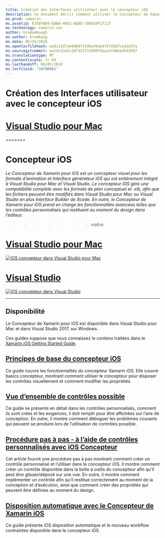 ```yaml
---
title: Création des Interfaces utilisateur avec le concepteur iOS
description: Ce document décrit comment utiliser le Concepteur de Xamarin pour iOS pour générer des plans conceptuels et les fichiers .xib même interface utilisateur d’une application. Elle est liée à des documents qui décrivent la disponibilité de l’outil, ses fonctionnalités de base, les contrôles possible et fournissent des procédures pas à pas de son utilisation.
ms.prod: xamarin
ms.assetid: E35EFB69-EBBA-40E3-ADBE-CB8016F17127
ms.technology: xamarin-ios
author: bradumbaugh
ms.author: brumbaug
ms.date: 05/31/2018
ms.openlocfilehash: eadc2147a44d6077436e394a4757d367ce42e5fa
ms.sourcegitcommit: ea1dc12a3c2d7322f234997daacbfdb6ad542507
ms.translationtype: MT
ms.contentlocale: fr-FR
ms.lasthandoff: 06/05/2018
ms.locfileid: "34790001"
---
```

# <a name="building-user-interfaces-with-the-ios-designer"></a>Création des Interfaces utilisateur avec le concepteur iOS

# <a name="visual-studio-for-mactabvsmac"></a>[Visual Studio pour Mac](#tab/vsmac)

=======
# <a name="ios-designer"></a>Concepteur iOS

_Le Concepteur de Xamarin pour iOS est un concepteur visuel pour les formats d’animation et Interface générateur iOS qui est entièrement intégré à Visual Studio pour Mac et Visual Studio. Le concepteur iOS gère une compatibilité complète avec les formats de plan conceptuel et .xib, afin que les fichiers peuvent être modifiés dans Visual Studio pour Mac ou Visual Studio en plus Interface Builder de Xcode. En outre, le Concepteur de Xamarin pour iOS prend en charge les fonctionnalités avancées telles que les contrôles personnalisés qui restituent au moment du design dans l’éditeur._
>>>>>>> maître

# <a name="visual-studio-for-mactabmacos"></a>[Visual Studio pour Mac](#tab/macos)

[![iOS concepteur dans Visual Studio pour Mac](images/designer-vsmac-sml.png "le concepteur iOS")](images/designer-vsmac.png#lightbox)

# <a name="visual-studiotabwindows"></a>[Visual Studio](#tab/windows)

[![iOS concepteur dans Visual Studio](images/designer-vs.png "le concepteur iOS")](images/designer-vs.png#lightbox)

-----

## <a name="availability"></a>Disponibilité

Le Concepteur de Xamarin pour iOS est disponible dans Visual Studio pour Mac et dans Visual Studio 2017, sur Windows.

Ces guides suppose que vous connaissez le contenu traitées dans le [Xamarin.iOS Getting Started Guide](~/ios/get-started/index.md).

## <a name="ios-designer-basicsintroductionmd"></a>[Principes de base du concepteur iOS](introduction.md)

Ce guide couvre les fonctionnalités du concepteur Xamarin iOS. Elle couvre basics concepteur, montrant comment utiliser le concepteur pour disposer les contrôles visuellement et comment modifier les propriétés.

## <a name="designable-controls-overviewios-designable-controls-overviewmd"></a>[Vue d’ensemble de contrôles possible](ios-designable-controls-overview.md)

Ce guide se présente en détail dans les contrôles personnalisés, comment ils sont créés et les exigences, il doit remplir pour être affichées sur l’aire de conception. En outre, il montre comment déboguer les problèmes courants qui peuvent se produire lors de l’utilisation de contrôles possible.

## <a name="walkthrough---using-custom-controls-with-ios-designerios-designable-controls-walkthroughmd"></a>[Procédure pas à pas - à l’aide de contrôles personnalisés avec iOS Concepteur](ios-designable-controls-walkthrough.md)

Cet article fournit une procédure pas à pas montrant comment créer un contrôle personnalisé et l’utiliser dans le concepteur iOS. Il montre comment créer un contrôle disponible dans la boîte à outils du concepteur afin qu’il peut être glisser/déposé sur une vue. En outre, il montre comment implémenter un contrôle afin qu’il restitue correctement au moment de la conception et d’exécution, ainsi que comment créer des propriétés qui peuvent être définies au moment du design.

## <a name="auto-layout-with-the-xamarin-ios-designerdesigner-auto-layoutmd"></a>[Disposition automatique avec le Concepteur de Xamarin iOS](designer-auto-layout.md)

Ce guide présente iOS disposition automatique et le nouveau workflow contraintes disponible dans le concepteur iOS.
